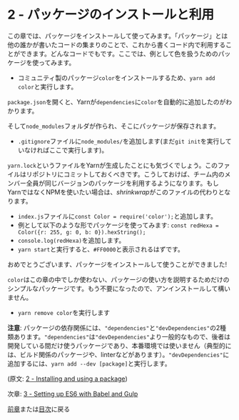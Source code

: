 # 2 - パッケージのインストールと利用

この章では、パッケージをインストールして使ってみます。「パッケージ」とは他の誰かが書いたコードの集まりのことで、これから書くコード内で利用することができます。どんなコードでもです。ここでは、例として色を扱うためのパッケージを使ってみます。

- コミュニティ製のパッケージ`color`をインストールするため、`yarn add color`と実行します。

`package.json`を開くと、Yarnが`dependencies`に`color`を自動的に追加したのがわかります。

そして`node_modules`フォルダが作られ、そこにパッケージが保存されます。

- `.gitignore`ファイルに`node_modules/`を追加します(まだ`git init`を実行していなければここで実行します)。

`yarn.lock`というファイルをYarnが生成したことにも気づくでしょう。このファイルはリポジトリにコミットしておくべきです。こうしておけば、チーム内のメンバー全員が同じバージョンのパッケージを利用するようになります。もしYarnではなくNPMを使いたい場合は、*shrinkwrap*がこのファイルの代わりとなります。

- `index.js`ファイルに`const Color = require('color');`と追加します。
- 例として以下のような形でパッケージを使ってみます: `const redHexa = Color({r: 255, g: 0, b: 0}).hexString();`
- `console.log(redHexa)`を追加します。
- `yarn start`と実行すると、`#FF0000`と表示されるはずです。

おめでとうございます、パッケージをインストールして使うことができました!

`color`はこの章の中でしか使わない、パッケージの使い方を説明するためだけのシンプルなパッケージです。もう不要になったので、アンインストールして構いません。

- `yarn remove color`を実行します

**注意**: パッケージの依存関係には、`"dependencies"`と`"devDependencies"`の2種類あります。`"dependencies"`は`"devDependencies"`より一般的なもので、後者は開発している間だけ使うパッケージであり、本番環境では使いません（典型的には、ビルド関係のパッケージや、linterなどがあります）。`"devDependencies"`に追加するには、`yarn add --dev [package]`と実行します。

(原文: [2 - Installing and using a package](https://github.com/verekia/js-stack-from-scratch/tree/master/tutorial/2-packages))

次章: [3 - Setting up ES6 with Babel and Gulp](/tutorial/3-es6-babel-gulp)

[前章](/tutorial/1-node-npm-yarn-package-json)または[目次](https://github.com/verekia/js-stack-from-scratch)に戻る
